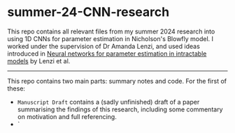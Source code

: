 # summer-24-CNN-research

This repo contains all relevant files from my summer 2024 research into using 1D CNNs for parameter estimation in Nicholson's Blowfly model. I worked under the supervision of Dr Amanda Lenzi, and used ideas introduced in [Neural networks for parameter estimation in intractable models](https://www.sciencedirect.com/science/article/pii/S0167947323000737) by Lenzi et al. 

---

This repo contains two main parts: summary notes and code. For the first of these:
- `Manuscript Draft` contains a (sadly unfinished) draft of a paper summarising the findings of this research, including some commentary on motivation and full referencing.
- `
